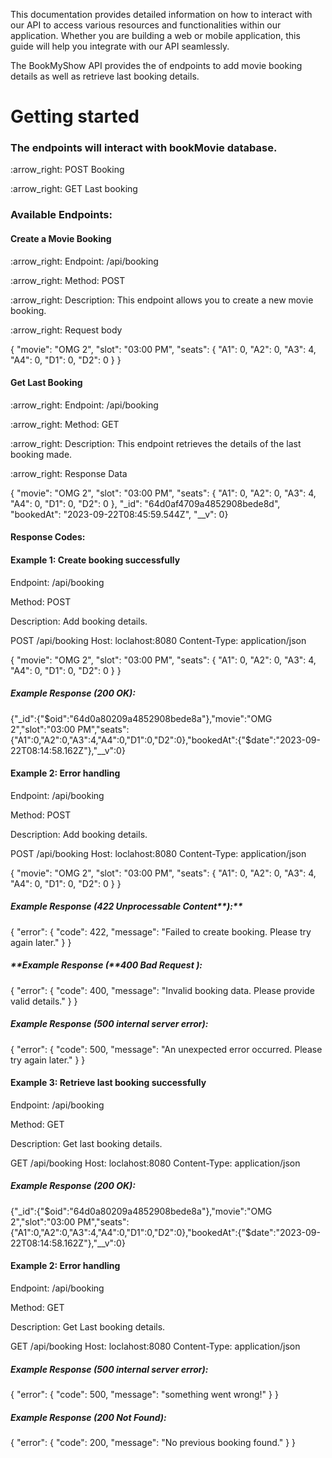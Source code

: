 This documentation provides detailed information on how to interact with our API to access various resources and functionalities within our application. Whether you are building a web or mobile application, this guide will help you integrate with our API seamlessly.

The BookMyShow API provides the of endpoints to add movie booking details as well as retrieve last booking details.
# Getting started

<h3>The endpoints will interact with bookMovie database.</h3>
 
<p>:arrow_right: POST Booking</p>
<p>:arrow_right: GET Last booking</p>

<h3>Available Endpoints:</h3>

<h4>Create a Movie Booking</h4>

<p>:arrow_right: Endpoint: /api/booking</p>
<p>:arrow_right: Method: POST</p>
<p>:arrow_right: Description: This endpoint allows you to create a new movie booking.</p>
<p>:arrow_right: Request body</p>

<p>{ "movie": "OMG 2", "slot": "03:00 PM", "seats": { "A1": 0, "A2": 0, "A3": 4, "A4": 0, "D1": 0, "D2": 0 } }</p>

<h4>Get Last Booking</h4>

<p>:arrow_right: Endpoint: /api/booking</p>
<p>:arrow_right: Method: GET</p>
<p>:arrow_right: Description: This endpoint retrieves the details of the last booking made.</p>
<p>:arrow_right: Response Data</p>
{ "movie": "OMG 2", "slot": "03:00 PM", "seats": { "A1": 0, "A2": 0, "A3": 4, "A4": 0, "D1": 0, "D2": 0 }, "_id": "64d0af4709a4852908bede8d", "bookedAt": "2023-09-22T08:45:59.544Z", "__v": 0}

<h4>Response Codes:</h4>

<h4>Example 1: Create booking successfully</h4>

<p>Endpoint: /api/booking</p>

<p>Method: POST</p>

<p>Description: Add booking details.</p>

<p>POST /api/booking Host: loclahost:8080 Content-Type: application/json</p>

{ "movie": "OMG 2", "slot": "03:00 PM", "seats": { "A1": 0, "A2": 0, "A3": 4, "A4": 0, "D1": 0, "D2": 0 } }

<h5>Example Response (200 OK):</h5>
{"_id":{"$oid":"64d0a80209a4852908bede8a"},"movie":"OMG 2","slot":"03:00 PM","seats":{"A1":0,"A2":0,"A3":4,"A4":0,"D1":0,"D2":0},"bookedAt":{"$date":"2023-09-22T08:14:58.162Z"},"__v":0}

<h4>Example 2: Error handling</h4>
<p>Endpoint: /api/booking</p>

<p>Method: POST</p>

<p>Description: Add booking details.</p>

<p>POST /api/booking Host: loclahost:8080 Content-Type: application/json</p>

{ "movie": "OMG 2", "slot": "03:00 PM", "seats": { "A1": 0, "A2": 0, "A3": 4, "A4": 0, "D1": 0, "D2": 0 } }

<h5>Example Response (422 Unprocessable Content**):**</h5>
{
"error": {
"code": 422,
"message": "Failed to create booking. Please try again later."
}
}

<h5>**Example Response (**400 Bad Request ):</h5>
{
"error": {
"code": 400,
"message": "Invalid booking data. Please provide valid details."
}
}

<h5>Example Response (500 internal server error):</h5>
{
"error": {
"code": 500,
"message": "An unexpected error occurred. Please try again later."
}
}

<h4>Example 3: Retrieve last booking successfully</h4>
Endpoint: /api/booking

Method: GET

Description: Get last booking details.

GET /api/booking Host: loclahost:8080 Content-Type: application/json

<h5>Example Response (200 OK):</h5>
{"_id":{"$oid":"64d0a80209a4852908bede8a"},"movie":"OMG 2","slot":"03:00 PM","seats":{"A1":0,"A2":0,"A3":4,"A4":0,"D1":0,"D2":0},"bookedAt":{"$date":"2023-09-22T08:14:58.162Z"},"__v":0}

<h4>Example 2: Error handling</h4>
<p>Endpoint: /api/booking</p>

<p>Method: GET</p>

<p>Description: Get Last booking details.</p>

<p>GET /api/booking Host: loclahost:8080 Content-Type: application/json</p>

<h5>Example Response (500 internal server error):</h5>
{
"error": {
"code": 500,
"message": "something went wrong!"
}
}

<h5>Example Response (200 Not Found):</h5>
{
"error": {
"code": 200,
"message": "No previous booking found."
}
}
